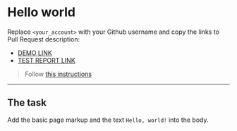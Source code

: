 # Hello world
Replace `<your_account>` with your Github username and copy the links to Pull Request description:
- [DEMO LINK](https://<dashasm>.github.io/layout_hello-world/)
- [TEST REPORT LINK](https://<dashasm>.github.io/layout_hello-world/report/html_report/)

> Follow [this instructions](https://mate-academy.github.io/layout_task-guideline/#how-to-solve-the-layout-tasks-on-github)
___

## The task
Add the basic page markup and the text `Hello, world!` into the body.
